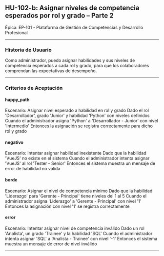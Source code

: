 ## HU-102-b: Asignar niveles de competencia esperados por rol y grado – Parte 2

Épica: EP-101 - Plataforma de Gestión de Competencias y Desarrollo Profesional  

---

### Historia de Usuario

Como administrador, puedo asignar habilidades y sus niveles de competencia esperados a cada rol y grado, para que los colaboradores comprendan las expectativas de desempeño.

---

### Criterios de Aceptación

#### happy_path
Escenario: Asignar nivel esperado a habilidad en rol y grado
  Dado el rol 'Desarrollador', grado 'Junior' y habilidad 'Python' con niveles definidos
  Cuando el administrador asigna 'Python' a 'Desarrollador - Junior' con nivel 'Intermedio'
  Entonces la asignación se registra correctamente para dicho rol y grado

#### negativo
Escenario: Intentar asignar habilidad inexistente
  Dado que la habilidad 'VueJS' no existe en el sistema
  Cuando el administrador intenta asignar 'VueJS' al rol 'Tester - Senior'
  Entonces el sistema muestra un mensaje de error de habilidad no válida

#### borde
Escenario: Asignar el nivel de competencia mínimo
  Dado que la habilidad 'Liderazgo' para 'Gerente - Principal' tiene niveles del 1 al 5
  Cuando el administrador asigna 'Liderazgo' a 'Gerente - Principal' con nivel '1'
  Entonces la asignación con nivel '1' se registra correctamente

#### error
Escenario: Intentar asignar nivel de competencia inválido
  Dado un rol 'Analista', un grado 'Trainee' y la habilidad 'SQL'
  Cuando el administrador intenta asignar 'SQL' a 'Analista - Trainee' con nivel '-1'
  Entonces el sistema muestra un mensaje de error de nivel inválido

---

